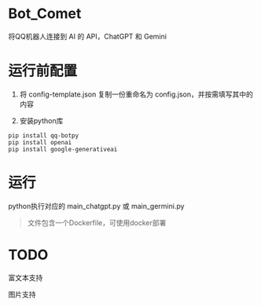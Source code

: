 # Bot_Comet

将QQ机器人连接到 AI 的 API，ChatGPT 和 Gemini

# 运行前配置

1. 将 config-template.json 复制一份重命名为 config.json，并按需填写其中的内容

2. 安装python库

``` shell
pip install qq-botpy
pip install openai
pip install google-generativeai
```

# 运行

python执行对应的 main_chatgpt.py 或 main_germini.py

> 文件包含一个Dockerfile，可使用docker部署

# TODO

富文本支持

图片支持